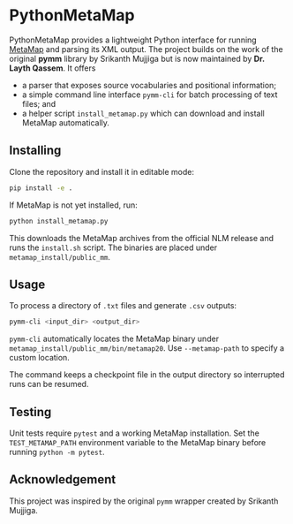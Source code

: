 # PythonMetaMap

PythonMetaMap provides a lightweight Python interface for running [MetaMap](https://github.com/LHNCBC/MetaMap-src) and parsing its XML output.  The project builds on the work of the original **pymm** library by Srikanth Mujjiga but is now maintained by **Dr. Layth Qassem**.  It offers

* a parser that exposes source vocabularies and positional information;
* a simple command line interface `pymm-cli` for batch processing of text files; and
* a helper script `install_metamap.py` which can download and install MetaMap automatically.

## Installing

Clone the repository and install it in editable mode:

```bash
pip install -e .
```

If MetaMap is not yet installed, run:

```bash
python install_metamap.py
```

This downloads the MetaMap archives from the official NLM release and runs the
`install.sh` script.  The binaries are placed under `metamap_install/public_mm`.

## Usage

To process a directory of `.txt` files and generate `.csv` outputs:

```bash
pymm-cli <input_dir> <output_dir>
```

`pymm-cli` automatically locates the MetaMap binary under
`metamap_install/public_mm/bin/metamap20`.  Use `--metamap-path` to specify a
custom location.

The command keeps a checkpoint file in the output directory so interrupted runs
can be resumed.

## Testing

Unit tests require `pytest` and a working MetaMap installation.  Set the
`TEST_METAMAP_PATH` environment variable to the MetaMap binary before running
`python -m pytest`.

## Acknowledgement
This project was inspired by the original `pymm` wrapper created by Srikanth Mujjiga.
